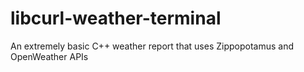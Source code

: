 # libcurl-weather-terminal
An extremely basic C++ weather report that uses Zippopotamus and OpenWeather APIs
